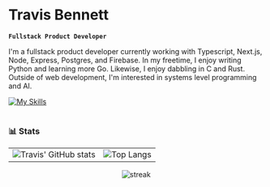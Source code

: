 #  Travis Bennett

**`Fullstack Product Developer`**

I'm a fullstack product developer currently working with Typescript, Next.js, Node, Express, Postgres, and Firebase. In my freetime, I enjoy writing Python and learning more Go. Likewise, I enjoy dabbling in C and Rust. Outside of web development, I'm interested in systems level programming and AI. 

[![My Skills](https://skillicons.dev/icons?i=linux,python,c,go,html,css,sass,js,ts,react,next,nodejs,express,postgres,sqlite,firebase,supabase,mongo,docker,bash,bootstrap,tailwind,materialui,git,markdown)](https://skillicons.dev)

#

### 📊 Stats

<div align="center">

<table>
  <tr>
    <td><img src="https://github-stats-2ec3ieuhy-one2code.vercel.app/api?username=one2code&theme=one_dark_pro&show_icons=true&show=reviews,discussions_started,discussions_answered,prs_merged,prs_merged_percentage" alt="Travis' GitHub stats"></td>
    <td><img src="https://github-readme-stats.vercel.app/api/top-langs/?username=one2code&theme=one_dark_pro&size_weight=0.5&count_weight=0.5&langs_count=6" alt="Top Langs"></td>
  </tr>
</table>
 <img src="https://github-readme-streak-stats.herokuapp.com/?user=one2code&theme=one_dark_pro&hide_border=true" alt="streak" />
</div>


<!---
one2code/one2code is a ✨ special ✨ repository because its `README.md` (this file) appears on your GitHub profile.
You can click the Preview link to take a look at your changes.
--->
